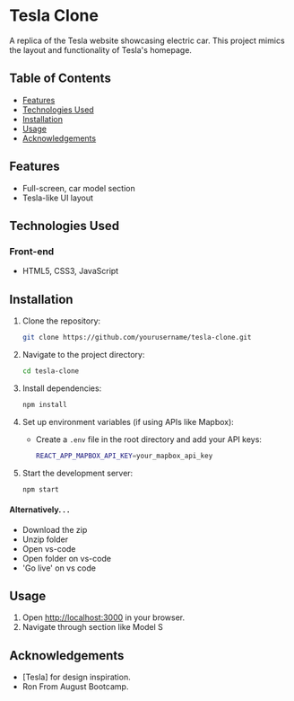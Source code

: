 
# Tesla Clone

A replica of the Tesla website showcasing electric car. This project mimics the layout and functionality of Tesla's homepage.

## Table of Contents

- [Features](#features)
- [Technologies Used](#technologies-used)
- [Installation](#installation)
- [Usage](#usage)
- [Acknowledgements](#acknowledgements)

## Features

- Full-screen, car model section
- Tesla-like UI layout

## Technologies Used

### Front-end
- HTML5, CSS3, JavaScript

## Installation

1. Clone the repository:
   ```bash
   git clone https://github.com/yourusername/tesla-clone.git
   ```

2. Navigate to the project directory:
   ```bash
   cd tesla-clone
   ```

3. Install dependencies:
   ```bash
   npm install
   ```

4. Set up environment variables (if using APIs like Mapbox):
   - Create a `.env` file in the root directory and add your API keys:
     ```bash
     REACT_APP_MAPBOX_API_KEY=your_mapbox_api_key
     ```

5. Start the development server:
   ```bash
   npm start
   ```
#### Alternatively. . .

* Download the zip
* Unzip folder
* Open vs-code
* Open folder on vs-code
* 'Go live' on vs code

## Usage

1. Open [http://localhost:3000](http://localhost:3000) in your browser.
2. Navigate through section like Model S

## Acknowledgements

- [Tesla] for design inspiration.
- Ron From August Bootcamp.
